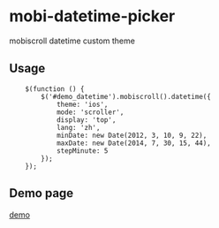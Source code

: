 # mobi-datetime-picker
mobiscroll datetime custom theme

## Usage

```
    $(function () {
        $('#demo_datetime').mobiscroll().datetime({
            theme: 'ios',
            mode: 'scroller',
            display: 'top',
            lang: 'zh',
            minDate: new Date(2012, 3, 10, 9, 22),
            maxDate: new Date(2014, 7, 30, 15, 44),
            stepMinute: 5
        });
    });
```

## Demo page

[demo](#) 